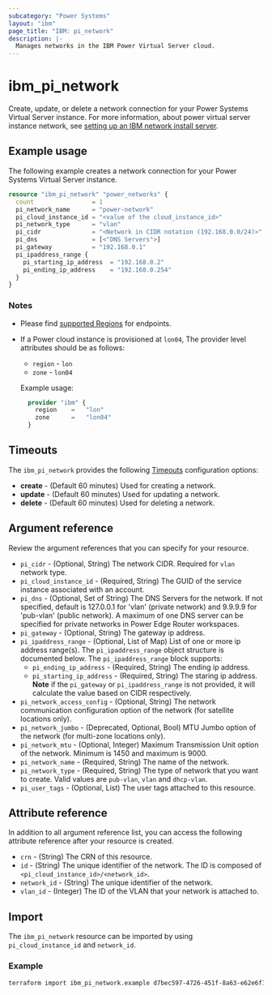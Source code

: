 ```yaml
---
subcategory: "Power Systems"
layout: "ibm"
page_title: "IBM: pi_network"
description: |-
  Manages networks in the IBM Power Virtual Server cloud.
---
```


# ibm_pi_network

Create, update, or delete a network connection for your Power Systems Virtual Server instance. For more information, about power virtual server instance network, see [setting up an IBM network install server](https://cloud.ibm.com/docs/power-iaas?topic=power-iaas-configuring-subnet).

## Example usage

The following example creates a network connection for your Power Systems Virtual Server instance.

```terraform
resource "ibm_pi_network" "power_networks" {
  count                = 1
  pi_network_name      = "power-network"
  pi_cloud_instance_id = "<value of the cloud_instance_id>"
  pi_network_type      = "vlan"
  pi_cidr              = "<Network in CIDR notation (192.168.0.0/24)>"
  pi_dns               = [<"DNS Servers">]
  pi_gateway           = "192.168.0.1"
  pi_ipaddress_range {
    pi_starting_ip_address  = "192.168.0.2"
    pi_ending_ip_address    = "192.168.0.254"
  }
}
```

### Notes

- Please find [supported Regions](https://cloud.ibm.com/apidocs/power-cloud#endpoint) for endpoints.
- If a Power cloud instance is provisioned at `lon04`, The provider level attributes should be as follows:

  - `region` - `lon`
  - `zone` - `lon04`

  Example usage:

  ```terraform
    provider "ibm" {
      region    =   "lon"
      zone      =   "lon04"
    }
  ```

## Timeouts

The `ibm_pi_network` provides the following [Timeouts](https://www.terraform.io/docs/language/resources/syntax.html) configuration options:

- **create** - (Default 60 minutes) Used for creating a network.
- **update** - (Default 60 minutes) Used for updating a network.
- **delete** - (Default 60 minutes) Used for deleting a network.

## Argument reference

Review the argument references that you can specify for your resource.

- `pi_cidr` - (Optional, String) The network CIDR. Required for `vlan` network type.
- `pi_cloud_instance_id` - (Required, String) The GUID of the service instance associated with an account.
- `pi_dns` - (Optional, Set of String) The DNS Servers for the network. If not specified, default is 127.0.0.1 for 'vlan' (private network) and 9.9.9.9 for 'pub-vlan' (public network). A maximum of one DNS server can be specified for private networks in Power Edge Router workspaces.
- `pi_gateway` - (Optional, String) The gateway ip address.
- `pi_ipaddress_range` - (Optional, List of Map) List of one or more ip address range(s). The `pi_ipaddress_range` object structure is documented below. The `pi_ipaddress_range` block supports:
  - `pi_ending_ip_address` - (Required, String) The ending ip address.
  - `pi_starting_ip_address` - (Required, String) The staring ip address. **Note** if the `pi_gateway` or `pi_ipaddress_range` is not provided, it will calculate the value based on CIDR respectively.
- `pi_network_access_config` - (Optional, String) The network communication configuration option of the network (for satellite locations only).
- `pi_network_jumbo` - (Deprecated, Optional, Bool) MTU Jumbo option of the network (for multi-zone locations only).
- `pi_network_mtu` - (Optional, Integer) Maximum Transmission Unit option of the network. Minimum is 1450 and maximum is 9000.
- `pi_network_name` - (Required, String) The name of the network.
- `pi_network_type` - (Required, String) The type of network that you want to create. Valid values are `pub-vlan`, `vlan` and `dhcp-vlan`.
- `pi_user_tags` - (Optional, List) The user tags attached to this resource.

## Attribute reference

In addition to all argument reference list, you can access the following attribute reference after your resource is created.

- `crn` - (String) The CRN of this resource.
- `id` - (String) The unique identifier of the network. The ID is composed of `<pi_cloud_instance_id>/<network_id>`.
- `network_id` - (String) The unique identifier of the network.
- `vlan_id` - (Integer) The ID of the VLAN that your network is attached to.

## Import

The `ibm_pi_network` resource can be imported by using `pi_cloud_instance_id` and `network_id`.

### Example

```bash
terraform import ibm_pi_network.example d7bec597-4726-451f-8a63-e62e6f19c32c/cea6651a-bc0a-4438-9f8a-a0770bbf3ebb
```
